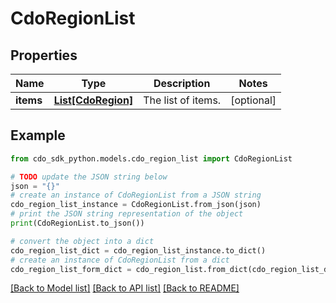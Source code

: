 # CdoRegionList


## Properties

Name | Type | Description | Notes
------------ | ------------- | ------------- | -------------
**items** | [**List[CdoRegion]**](CdoRegion.md) | The list of items. | [optional] 

## Example

```python
from cdo_sdk_python.models.cdo_region_list import CdoRegionList

# TODO update the JSON string below
json = "{}"
# create an instance of CdoRegionList from a JSON string
cdo_region_list_instance = CdoRegionList.from_json(json)
# print the JSON string representation of the object
print(CdoRegionList.to_json())

# convert the object into a dict
cdo_region_list_dict = cdo_region_list_instance.to_dict()
# create an instance of CdoRegionList from a dict
cdo_region_list_form_dict = cdo_region_list.from_dict(cdo_region_list_dict)
```
[[Back to Model list]](../README.md#documentation-for-models) [[Back to API list]](../README.md#documentation-for-api-endpoints) [[Back to README]](../README.md)


